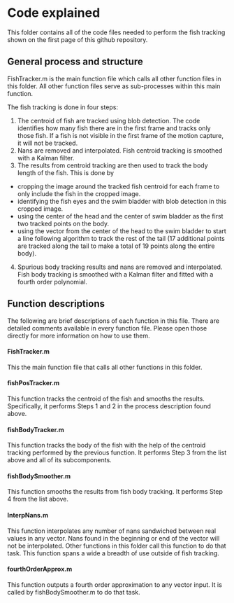 # Code explained
This folder contains all of the code files needed to perform the fish tracking shown on the first page of this github repository. 

## General process and structure
FishTracker.m is the main function file which calls all other function files in this folder. All other function files serve as sub-processes within this main function. 

The fish tracking is done in four steps: 
1. The centroid of fish are tracked using blob detection. The code identifies how many fish there are in the first frame and tracks only those fish. If a fish is not visible in the first frame of the motion capture, it will not be tracked. 
2. Nans are removed and interpolated. Fish centroid tracking is smoothed with a Kalman filter. 
3. The results from centroid tracking are then used to track the body length of the fish. This is done by 
* cropping the image around the tracked fish centroid for each frame to only include the fish in the cropped image. 
* identifying the fish eyes and the swim bladder with blob detection in this cropped image.
* using the center of the head and the center of swim bladder as the first two tracked points on the body.
* using the vector from the center of the head to the swim bladder to start a line following algorithm to track the rest of the tail (17 additional points are tracked along the tail to make a total of 19 points along the entire body). 
4. Spurious body tracking results and nans are removed and interpolated. Fish body tracking is smoothed with a Kalman filter and fitted with a fourth order polynomial. 

## Function descriptions
The following are brief descriptions of each function in this file. There are detailed comments available in every function file. Please open those directly for more information on how to use them. 

#### FishTracker.m
This the main function file that calls all other functions in this folder. 

#### fishPosTracker.m
This function tracks the centroid of the fish and smooths the results. Specifically, it performs Steps 1 and 2 in the process description found above. 

#### fishBodyTracker.m 
This function tracks the body of the fish with the help of the centroid tracking performed by the previous function. It performs Step 3 from the list above and all of its subcomponents. 

#### fishBodySmoother.m 
This function smooths the results from fish body tracking. It performs Step 4 from the list above. 

#### InterpNans.m
This function interpolates any number of nans sandwiched between real values in any vector. Nans found in the beginning or end of the vector will not be interpolated. Other functions in this folder call this function to do that task. This function spans a wide a breadth of use outside of fish tracking.

#### fourthOrderApprox.m
This function outputs a fourth order approximation to any vector input. It is called by fishBodySmoother.m to do that task. 
